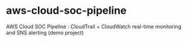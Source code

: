 # aws-cloud-soc-pipeline
AWS Cloud SOC Pipeline : CloudTrail + CloudWatch real-time monitoring and SNS alerting (demo project)
